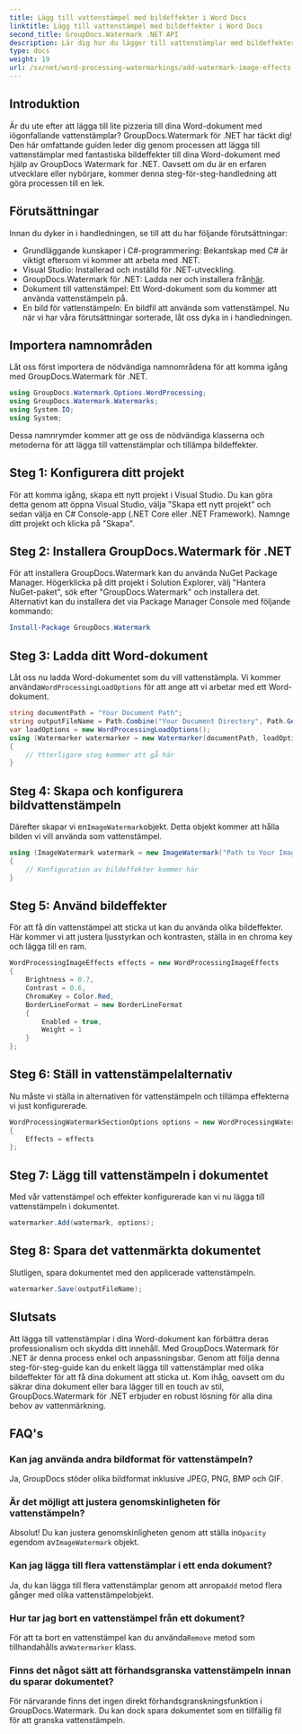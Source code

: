 ```yaml
---
title: Lägg till vattenstämpel med bildeffekter i Word Docs
linktitle: Lägg till vattenstämpel med bildeffekter i Word Docs
second_title: GroupDocs.Watermark .NET API
description: Lär dig hur du lägger till vattenstämplar med bildeffekter i dina Word-dokument med GroupDocs.Watermark for .NET. Följ vår steg-för-steg-guide för fantastiska resultat.
type: docs
weight: 19
url: /sv/net/word-processing-watermarkings/add-watermark-image-effects-word-docs/
---
```

## Introduktion
Är du ute efter att lägga till lite pizzeria till dina Word-dokument med iögonfallande vattenstämplar? GroupDocs.Watermark för .NET har täckt dig! Den här omfattande guiden leder dig genom processen att lägga till vattenstämplar med fantastiska bildeffekter till dina Word-dokument med hjälp av GroupDocs Watermark for .NET. Oavsett om du är en erfaren utvecklare eller nybörjare, kommer denna steg-för-steg-handledning att göra processen till en lek.
## Förutsättningar
Innan du dyker in i handledningen, se till att du har följande förutsättningar:
- Grundläggande kunskaper i C#-programmering: Bekantskap med C# är viktigt eftersom vi kommer att arbeta med .NET.
- Visual Studio: Installerad och inställd för .NET-utveckling.
-  GroupDocs.Watermark för .NET: Ladda ner och installera från[här](https://releases.groupdocs.com/Watermark/net/).
- Dokument till vattenstämpel: Ett Word-dokument som du kommer att använda vattenstämpeln på.
- En bild för vattenstämpeln: En bildfil att använda som vattenstämpel.
Nu när vi har våra förutsättningar sorterade, låt oss dyka in i handledningen.
## Importera namnområden
Låt oss först importera de nödvändiga namnområdena för att komma igång med GroupDocs.Watermark för .NET.
```csharp
using GroupDocs.Watermark.Options.WordProcessing;
using GroupDocs.Watermark.Watermarks;
using System.IO;
using System;
```
Dessa namnrymder kommer att ge oss de nödvändiga klasserna och metoderna för att lägga till vattenstämplar och tillämpa bildeffekter.
## Steg 1: Konfigurera ditt projekt
För att komma igång, skapa ett nytt projekt i Visual Studio. Du kan göra detta genom att öppna Visual Studio, välja "Skapa ett nytt projekt" och sedan välja en C# Console-app (.NET Core eller .NET Framework). Namnge ditt projekt och klicka på "Skapa".
## Steg 2: Installera GroupDocs.Watermark för .NET
För att installera GroupDocs.Watermark kan du använda NuGet Package Manager. Högerklicka på ditt projekt i Solution Explorer, välj "Hantera NuGet-paket", sök efter "GroupDocs.Watermark" och installera det.
Alternativt kan du installera det via Package Manager Console med följande kommando:
```powershell
Install-Package GroupDocs.Watermark
```
## Steg 3: Ladda ditt Word-dokument
 Låt oss nu ladda Word-dokumentet som du vill vattenstämpla. Vi kommer använda`WordProcessingLoadOptions` för att ange att vi arbetar med ett Word-dokument.
```csharp
string documentPath = "Your Document Path";
string outputFileName = Path.Combine("Your Document Directory", Path.GetFileName(documentPath));
var loadOptions = new WordProcessingLoadOptions();
using (Watermarker watermarker = new Watermarker(documentPath, loadOptions))
{
    // Ytterligare steg kommer att gå här
}
```
## Steg 4: Skapa och konfigurera bildvattenstämpeln
 Därefter skapar vi en`ImageWatermark`objekt. Detta objekt kommer att hålla bilden vi vill använda som vattenstämpel.
```csharp
using (ImageWatermark watermark = new ImageWatermark("Path to Your Image"))
{
    // Konfiguration av bildeffekter kommer här
}
```
## Steg 5: Använd bildeffekter
För att få din vattenstämpel att sticka ut kan du använda olika bildeffekter. Här kommer vi att justera ljusstyrkan och kontrasten, ställa in en chroma key och lägga till en ram.
```csharp
WordProcessingImageEffects effects = new WordProcessingImageEffects
{
    Brightness = 0.7,
    Contrast = 0.6,
    ChromaKey = Color.Red,
    BorderLineFormat = new BorderLineFormat
    {
        Enabled = true,
        Weight = 1
    }
};
```
## Steg 6: Ställ in vattenstämpelalternativ
Nu måste vi ställa in alternativen för vattenstämpeln och tillämpa effekterna vi just konfigurerade.
```csharp
WordProcessingWatermarkSectionOptions options = new WordProcessingWatermarkSectionOptions
{
    Effects = effects
};
```
## Steg 7: Lägg till vattenstämpeln i dokumentet
Med vår vattenstämpel och effekter konfigurerade kan vi nu lägga till vattenstämpeln i dokumentet.
```csharp
watermarker.Add(watermark, options);
```
## Steg 8: Spara det vattenmärkta dokumentet
Slutligen, spara dokumentet med den applicerade vattenstämpeln. 
```csharp
watermarker.Save(outputFileName);
```
## Slutsats
Att lägga till vattenstämplar i dina Word-dokument kan förbättra deras professionalism och skydda ditt innehåll. Med GroupDocs.Watermark för .NET är denna process enkel och anpassningsbar. Genom att följa denna steg-för-steg-guide kan du enkelt lägga till vattenstämplar med olika bildeffekter för att få dina dokument att sticka ut. 
Kom ihåg, oavsett om du säkrar dina dokument eller bara lägger till en touch av stil, GroupDocs.Watermark för .NET erbjuder en robust lösning för alla dina behov av vattenmärkning. 
## FAQ's
### Kan jag använda andra bildformat för vattenstämpeln?
Ja, GroupDocs stöder olika bildformat inklusive JPEG, PNG, BMP och GIF.
### Är det möjligt att justera genomskinligheten för vattenstämpeln?
 Absolut! Du kan justera genomskinligheten genom att ställa in`Opacity` egendom av`ImageWatermark` objekt.
### Kan jag lägga till flera vattenstämplar i ett enda dokument?
 Ja, du kan lägga till flera vattenstämplar genom att anropa`Add` metod flera gånger med olika vattenstämpelobjekt.
### Hur tar jag bort en vattenstämpel från ett dokument?
 För att ta bort en vattenstämpel kan du använda`Remove` metod som tillhandahålls av`Watermarker` klass.
### Finns det något sätt att förhandsgranska vattenstämpeln innan du sparar dokumentet?
För närvarande finns det ingen direkt förhandsgranskningsfunktion i GroupDocs.Watermark. Du kan dock spara dokumentet som en tillfällig fil för att granska vattenstämpeln.